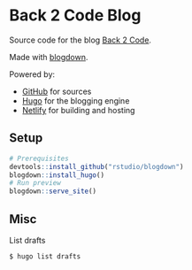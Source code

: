 # Back 2 Code Blog

Source code for the blog [Back 2 Code](https://www.back2code.me/).

Made with [blogdown](https://bookdown.org/yihui/blogdown).

Powered by:

* [GitHub](https://github.com/) for sources
* [Hugo](https://gohugo.io/) for the blogging engine
* [Netlify](https://www.netlify.com/) for building and hosting

## Setup

```r
# Prerequisites
devtools::install_github("rstudio/blogdown")
blogdown::install_hugo()
# Run preview
blogdown::serve_site()
```

## Misc

List drafts

`$ hugo list drafts`